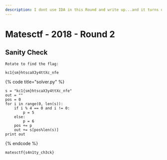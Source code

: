 ```yaml
---
description: I dont use IDA in this Round and write up...and it turns out pretty fun
---
```


# Matesctf - 2018 - Round 2

## Sanity Check

```text
Rotate to find the flag:

kc1{sm}htscaX3y4ttXc_nfe

```

{% code title="solver.py" %}
```text
s = "kc1{sm}htscaX3y4ttXc_nfe"
out = ""
pos = 0
for i in range(0, len(s)):
	if i % 4 == 0 and i != 0:
		p = 5
	else:
		p = 6
	pos += p
	out += s[pos%len(s)]
print out
```
{% endcode %}

```text
matesctf{s4n1ty_ch3ck}
```

